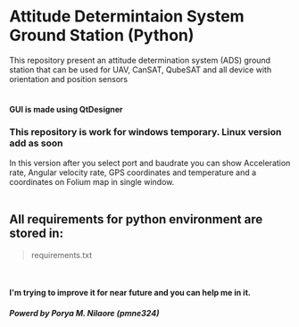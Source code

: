 # Attitude Determintaion System Ground Station (Python)</br>
This repository present an attitude determination system (ADS) ground station that can be used for UAV, CanSAT, QubeSAT and all device with orientation and position sensors</br>
</br>
#### GUI is made using QtDesigner</br>
### This repository is work for windows temporary. Linux version add as soon</br>
In this version after you select port and baudrate you can show Acceleration rate, Angular velocity rate, GPS coordinates and temperature and a coordinates on Folium map in single window. </br>
</br>
## All requirements for python environment are stored in: </br>
> requirements.txt
</br>

#### I'm trying to improve it for near future and you can help me in it.</br>

##### Powerd by Porya M. Nilaore (pmne324)

